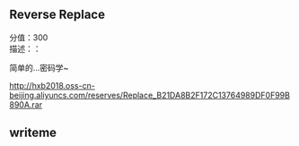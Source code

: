 ##  Reverse  Replace
分值：300  
描述：：  

简单的...密码学~

http://hxb2018.oss-cn-beijing.aliyuncs.com/reserves/Replace_B21DA8B2F172C13764989DF0F99B890A.rar
##  writeme
